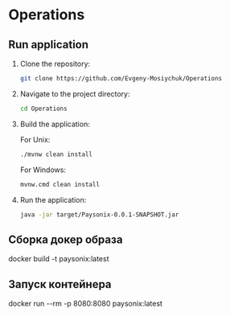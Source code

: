 # Operations

## Run application

1. Clone the repository:

    ```bash
    git clone https://github.com/Evgeny-Mosiychuk/Operations
    ```
2. Navigate to the project directory:

    ```bash
    cd Operations
    ```
3. Build the application:

    For Unix:

    ```bash
    ./mvnw clean install
    ```

    For Windows:

    ```bash
    mvnw.cmd clean install
    ```

4. Run the application:

    ```bash
    java -jar target/Paysonix-0.0.1-SNAPSHOT.jar
    ```


## Сборка докер образа

docker build -t paysonix:latest

## Запуск контейнера

docker run --rm -p 8080:8080 paysonix:latest
